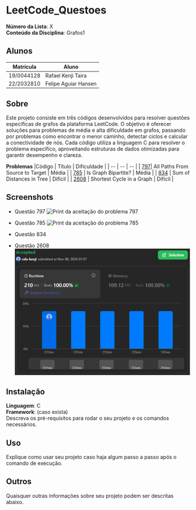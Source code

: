 # LeetCode_Questoes

**Número da Lista**: X<br>
**Conteúdo da Disciplina**: Grafos1<br>

## Alunos
|Matrícula | Aluno |
| -- | -- |
| 19/0044128  |  Rafael Kenji Taira |
| 22/2032810  |  Felipe Aguiar Hansen |

## Sobre 

Este projeto consiste em três códigos desenvolvidos para resolver questões específicas de grafos da plataforma LeetCode. O objetivo é oferecer soluções para problemas de média e alta dificuldade em grafos, passando por problemas como encontrar o menor caminho, detectar ciclos e calcular a conectividade de nós. Cada código utiliza a linguagem C para resolver o problema específico, aproveitando estruturas de dados otimizadas para garantir desempenho e clareza.

**Problemas**
|Código | Título | Dificuldade |
| -- | -- | -- |
| [797](https://leetcode.com/problems/all-paths-from-source-to-target/description/)| All Paths From Source to Target | Média |
| [785](https://leetcode.com/problems/is-graph-bipartite/description/) | Is Graph Bipartite? | Média |
| [834](https://leetcode.com/problems/sum-of-distances-in-tree/description/) | Sum of Distances in Tree | Difícil |
| [2608](https://leetcode.com/problems/shortest-cycle-in-a-graph/description/) | Shortest Cycle in a Graph | Difícil |

## Screenshots
- Questão 797
![Print da aceitação do problema 797](./Questão_797/Captura%20de%20tela%20de%202024-11-07%2018-20-38.png)

- Questão 785
![Print da aceitação do problema 785](./Questão_785/Captura%20de%20tela%20de%202024-11-08%2023-57-49.png)

- Questão 834
<!-- ![Print da aceitação do problema 834](./Questão_785/Captura%20de%20tela%20de%202024-11-08%2023-57-49.png) -->

- Questão 2608
![Print da aceitação do problema 2608](./Questão_2608/captura_de_tela_questão2608.png)

## Instalação 
**Linguagem**: C<br>
**Framework**: (caso exista)<br>
Descreva os pré-requisitos para rodar o seu projeto e os comandos necessários.

## Uso 
Explique como usar seu projeto caso haja algum passo a passo após o comando de execução.

## Outros 
Quaisquer outras informações sobre seu projeto podem ser descritas abaixo.




